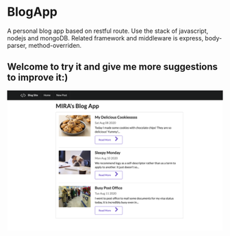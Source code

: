 # BlogApp
A personal blog app based on restful route. Use the stack of javascript, nodejs and mongoDB. 
Related framework and middleware is express, body-parser, method-overriden.
## Welcome to try it and give me more suggestions to improve it:)
![image](landingPage.png)
